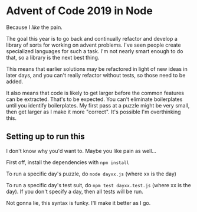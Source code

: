 # Advent of Code 2019 in Node

Because I _like_ the pain. 

The goal this year is to go back and continually refactor and develop a library of sorts for working on advent
problems. I've seen people create specialized languages for such a task. I'm not nearly smart enough to do
that, so a library is the next best thing.

This means that earlier solutions may be refactored in light of new ideas in later days, and you can't really
refactor without tests, so those need to be added.

It also means that code is likely to get larger before the common features can be extracted. That's to be
expected. You can't eliminate boilerplates until you identify boilerplates. My first pass at a puzzle might be
very small, then get larger as I make it more "correct". It's possible I'm overthinking this.


## Setting up to run this

I don't know why you'd want to. Maybe you like pain as well...

First off, install the dependencies with `npm install`

To run a specific day's puzzle, do `node dayxx.js` (where xx is the day)

To run a specific day's test suit, do `npm test dayxx.test.js` (where xx is the day). If you don't specify a
day, then all tests will be run.

Not gonna lie, this syntax is funky. I'll make it better as I go.
